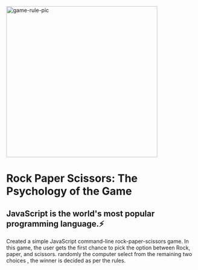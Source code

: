 <img src="game-rule.png" height="400px" alt="game-rule-pic">

# Rock Paper Scissors: The Psychology of the Game

## JavaScript is the world's most popular programming language.⚡

<p> Created a simple JavaScript command-line rock-paper-scissors game. In this game, the user gets the first chance to pick the option between Rock, paper, and scissors. randomly the computer select from the remaining two choices , the winner is decided as per the rules.</p>
